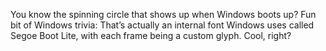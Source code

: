 You know the spinning circle that shows up when Windows boots up? Fun bit of Windows trivia: That’s actually an internal font Windows uses called Segoe Boot Lite, with each frame being a custom glyph. Cool, right?
